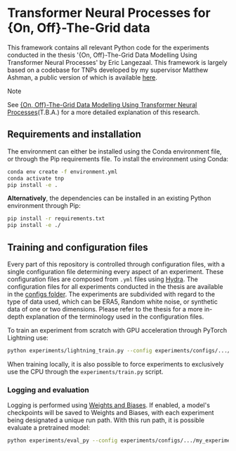 # Transformer Neural Processes for {On, Off}-The-Grid data

This framework contains all relevant Python code for the experiments conducted in the thesis '{On, Off}-The-Grid Data Modelling Using Transformer Neural Processes' by Eric Langezaal. This framework is largely based on a codebase for TNPs developed by my supervisor Matthew Ashman, a public version of which is available [here](https://github.com/cambridge-mlg/tnp). 

> [!NOTE]
> See [{On, Off}-The-Grid Data Modelling Using Transformer Neural Processes]()(T.B.A.) for a more detailed explanation of this research.

## Requirements and installation
The environment can either be installed using the Conda environment file, or through the Pip requirements file. To install the environment using Conda:

```bash
conda env create -f environment.yml
conda activate tnp
pip install -e .
```

<b>Alternatively</b>, the dependencies can be installed in an existing Python environment through Pip:

```bash
pip install -r requirements.txt
pip install -e ./
```

## Training and configuration files
Every part of this repository is controlled through configuration files, with a single configuration file determining every aspect of an experiment. These configuration files are composed from `.yml` files using [Hydra](https://hydra.cc/docs/intro/). The configuration files for all experiments conducted in the thesis are available in the [configs folder](experiments/configs/). The experiments are subdivided with regard to the type of data used, which can be ERA5, Random white noise, or synthetic data of one or two dimensions. Please refer to the thesis for a more in-depth explanation of the terminology used in the configuration files.

To train an experiment from scratch with GPU acceleration through PyTorch Lightning use:
```bash
python experiments/lightning_train.py --config experiments/configs/.../my_experiment.yml
```
When training locally, it is also possible to force experiments to exclusively use the CPU through the `experiments/train.py` script.

### Logging and evaluation
Logging is performed using [Weights and Biases](https://wandb.ai/site). If enabled, a model's checkpoints will be saved to Weights and Biases, with each experiment being designated a unique run path. With this run path, it is possible evaluate a pretrained model:

```bash
python experiments/eval_py --config experiments/configs/.../my_experiment.yml --run_path project/name/id
```
